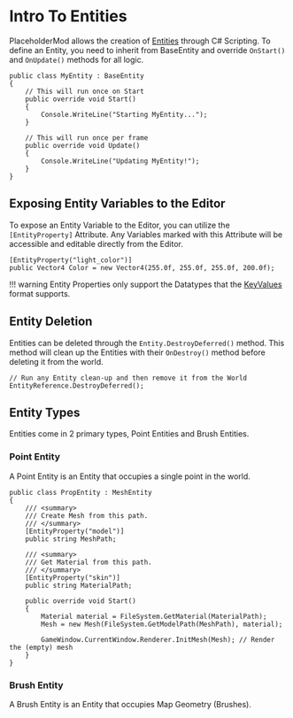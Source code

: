 # Intro To Entities
PlaceholderMod allows the creation of [Entities](https://developer.valvesoftware.com/wiki/Entity) through C# Scripting. To define an Entity, you need to inherit from BaseEntity and override `OnStart()` and `OnUpdate()` methods for all logic.

```CSharp
public class MyEntity : BaseEntity
{
    // This will run once on Start
    public override void Start()
    {
        Console.WriteLine("Starting MyEntity...");
    }

    // This will run once per frame
    public override void Update()
    {
        Console.WriteLine("Updating MyEntity!");
    }
}
```

## Exposing Entity Variables to the Editor
To expose an Entity Variable to the Editor, you can utilize the `[EntityProperty]` Attribute. Any Variables marked with this Attribute will be accessible and editable directly from the Editor.

```CSharp
[EntityProperty("light_color")]
public Vector4 Color = new Vector4(255.0f, 255.0f, 255.0f, 200.0f);
```

!!! warning
    Entity Properties only support the Datatypes that the [KeyValues](../../fileformats/keyvalues) format supports.

## Entity Deletion
Entities can be deleted through the `Entity.DestroyDeferred()` method. This method will clean up the Entities with their `OnDestroy()` method before deleting it from the world.

```CSharp
// Run any Entity clean-up and then remove it from the World
EntityReference.DestroyDeferred();
```

## Entity Types
Entities come in 2 primary types, Point Entities and Brush Entities.

### Point Entity
A Point Entity is an Entity that occupies a single point in the world.

```CSharp
public class PropEntity : MeshEntity
{
    /// <summary>
    /// Create Mesh from this path.
    /// </summary>
    [EntityProperty("model")]
    public string MeshPath;

    /// <summary>
    /// Get Material from this path.
    /// </summary>
    [EntityProperty("skin")]
    public string MaterialPath;

    public override void Start()
    {
        Material material = FileSystem.GetMaterial(MaterialPath);
        Mesh = new Mesh(FileSystem.GetModelPath(MeshPath), material);

        GameWindow.CurrentWindow.Renderer.InitMesh(Mesh); // Render the (empty) mesh
    }
}
```

### Brush Entity
A Brush Entity is an Entity that occupies Map Geometry (Brushes).